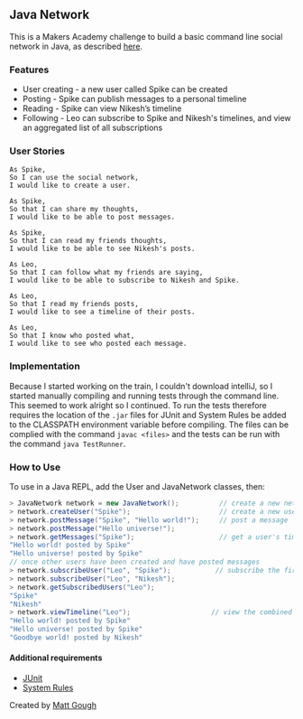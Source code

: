 ## Java Network

This is a Makers Academy challenge to build a basic command line social network in Java, as described [here](https://gist.github.com/spike01/39e1ae40e0669fc68a67ec30efdb1ce7).

### Features

  * User creating - a new user called Spike can be created
  * Posting - Spike can publish messages to a personal timeline
  * Reading - Spike can view Nikesh’s timeline
  * Following - Leo can subscribe to Spike and Nikesh's timelines, and view an aggregated list of all subscriptions

### User Stories

```
As Spike,
So I can use the social network,
I would like to create a user.

As Spike,
So that I can share my thoughts,
I would like to be able to post messages.

As Spike,
So that I can read my friends thoughts,
I would like to be able to see Nikesh's posts.

As Leo,
So that I can follow what my friends are saying,
I would like to be able to subscribe to Nikesh and Spike.

As Leo,
So that I read my friends posts,
I would like to see a timeline of their posts.

As Leo,
So that I know who posted what,
I would like to see who posted each message.
```
### Implementation

Because I started working on the train, I couldn't download intelliJ, so I started manually compiling and running tests through the command line. This seemed to work alright so I continued. To run the tests therefore requires the location of the `.jar` files for JUnit and System Rules be added to the CLASSPATH environment variable before compiling. The files can be complied with the command `javac <files>` and the tests can be run with the command `java TestRunner`.

### How to Use

To use in a Java REPL, add the User and JavaNetwork classes, then:
```java
> JavaNetwork network = new JavaNetwork();          // create a new network
> network.createUser("Spike");                      // create a new user
> network.postMessage("Spike", "Hello world!");     // post a message
> network.postMessage("Hello universe!");
> network.getMessages("Spike");                     // get a user's timeline
"Hello world! posted by Spike"
"Hello universe! posted by Spike"
// once other users have been created and have posted messages
> network.subscribeUser("Leo", "Spike");           // subscribe the first user to the second
> network.subscribeUser("Leo", "Nikesh");
> network.getSubscribedUsers("Leo");
"Spike"
"Nikesh"
> network.viewTimeline("Leo");                    // view the combined messages of the users subscribed to
"Hello world! posted by Spike"
"Hello universe! posted by Spike"
"Goodbye world! posted by Nikesh"
```
#### Additional requirements
  * [JUnit](http://junit.org/junit4/)
  * [System Rules](http://stefanbirkner.github.io/system-rules/index.html)

  Created by [Matt Gough](https://github.com/MattGough)

